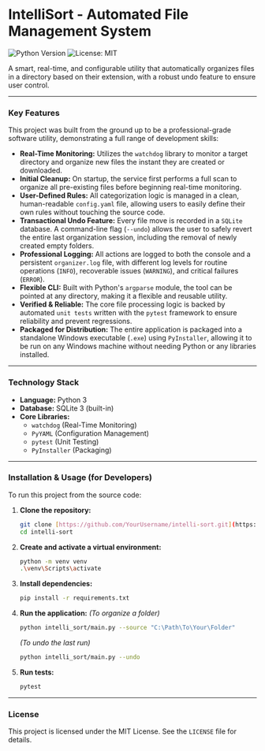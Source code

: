 # IntelliSort - Automated File Management System

![Python Version](https://img.shields.io/badge/python-3.9+-blue.svg)
![License: MIT](https://img.shields.io/badge/License-MIT-yellow.svg)

A smart, real-time, and configurable utility that automatically organizes files in a directory based on their extension, with a robust undo feature to ensure user control.

---

### Key Features

This project was built from the ground up to be a professional-grade software utility, demonstrating a full range of development skills:

* **Real-Time Monitoring:** Utilizes the `watchdog` library to monitor a target directory and organize new files the instant they are created or downloaded.
* **Initial Cleanup:** On startup, the service first performs a full scan to organize all pre-existing files before beginning real-time monitoring.
* **User-Defined Rules:** All categorization logic is managed in a clean, human-readable `config.yaml` file, allowing users to easily define their own rules without touching the source code.
* **Transactional Undo Feature:** Every file move is recorded in a `SQLite` database. A command-line flag (`--undo`) allows the user to safely revert the entire last organization session, including the removal of newly created empty folders.
* **Professional Logging:** All actions are logged to both the console and a persistent `organizer.log` file, with different log levels for routine operations (`INFO`), recoverable issues (`WARNING`), and critical failures (`ERROR`).
* **Flexible CLI:** Built with Python's `argparse` module, the tool can be pointed at any directory, making it a flexible and reusable utility.
* **Verified & Reliable:** The core file processing logic is backed by automated `unit tests` written with the `pytest` framework to ensure reliability and prevent regressions.
* **Packaged for Distribution:** The entire application is packaged into a standalone Windows executable (`.exe`) using `PyInstaller`, allowing it to be run on any Windows machine without needing Python or any libraries installed.

---

### Technology Stack

* **Language:** Python 3
* **Database:** SQLite 3 (built-in)
* **Core Libraries:**
    * `watchdog` (Real-Time Monitoring)
    * `PyYAML` (Configuration Management)
    * `pytest` (Unit Testing)
    * `PyInstaller` (Packaging)

---

### Installation & Usage (for Developers)

To run this project from the source code:

1.  **Clone the repository:**
    ```bash
    git clone [https://github.com/YourUsername/intelli-sort.git](https://github.com/YourUsername/intelli-sort.git)
    cd intelli-sort
    ```

2.  **Create and activate a virtual environment:**
    ```bash
    python -m venv venv
    .\venv\Scripts\activate
    ```

3.  **Install dependencies:**
    ```bash
    pip install -r requirements.txt
    ```

4.  **Run the application:**
    *(To organize a folder)*
    ```bash
    python intelli_sort/main.py --source "C:\Path\To\Your\Folder"
    ```
    *(To undo the last run)*
    ```bash
    python intelli_sort/main.py --undo
    ```

5.  **Run tests:**
    ```bash
    pytest
    ```

---

### License
This project is licensed under the MIT License. See the `LICENSE` file for details.